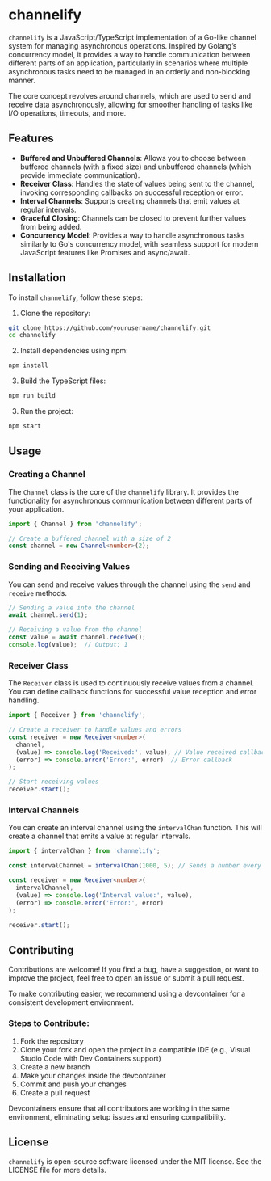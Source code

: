 # channelify

`channelify` is a JavaScript/TypeScript implementation of a Go-like channel system for managing asynchronous operations. Inspired by Golang’s concurrency model, it provides a way to handle communication between different parts of an application, particularly in scenarios where multiple asynchronous tasks need to be managed in an orderly and non-blocking manner. 

The core concept revolves around channels, which are used to send and receive data asynchronously, allowing for smoother handling of tasks like I/O operations, timeouts, and more.

## Features

- **Buffered and Unbuffered Channels**: Allows you to choose between buffered channels (with a fixed size) and unbuffered channels (which provide immediate communication).
- **Receiver Class**: Handles the state of values being sent to the channel, invoking corresponding callbacks on successful reception or error.
- **Interval Channels**: Supports creating channels that emit values at regular intervals.
- **Graceful Closing**: Channels can be closed to prevent further values from being added.
- **Concurrency Model**: Provides a way to handle asynchronous tasks similarly to Go's concurrency model, with seamless support for modern JavaScript features like Promises and async/await.

## Installation

To install `channelify`, follow these steps:

1. Clone the repository:

```bash
git clone https://github.com/yourusername/channelify.git
cd channelify
```

2. Install dependencies using npm:

```bash
npm install
```

3. Build the TypeScript files:

```bash
npm run build
```

3. Run the project:

```bash
npm start
```

## Usage

### Creating a Channel

The `Channel` class is the core of the `channelify` library. It provides the functionality for asynchronous communication between different parts of your application.

```typescript
import { Channel } from 'channelify';

// Create a buffered channel with a size of 2
const channel = new Channel<number>(2);
```

### Sending and Receiving Values

You can send and receive values through the channel using the `send` and `receive` methods.

```typescript
// Sending a value into the channel
await channel.send(1);

// Receiving a value from the channel
const value = await channel.receive();
console.log(value);  // Output: 1
```

### Receiver Class

The `Receiver` class is used to continuously receive values from a channel. You can define callback functions for successful value reception and error handling.

```typescript
import { Receiver } from 'channelify';

// Create a receiver to handle values and errors
const receiver = new Receiver<number>(
  channel,
  (value) => console.log('Received:', value), // Value received callback
  (error) => console.error('Error:', error)  // Error callback
);

// Start receiving values
receiver.start();
```

### Interval Channels

You can create an interval channel using the `intervalChan` function. This will create a channel that emits a value at regular intervals.

```typescript
import { intervalChan } from 'channelify';

const intervalChannel = intervalChan(1000, 5); // Sends a number every second, up to 5 times

const receiver = new Receiver<number>(
  intervalChannel,
  (value) => console.log('Interval value:', value),
  (error) => console.error('Error:', error)
);

receiver.start();
```

## Contributing

Contributions are welcome! If you find a bug, have a suggestion, or want to improve the project, feel free to open an issue or submit a pull request.

To make contributing easier, we recommend using a devcontainer for a consistent development environment.

### Steps to Contribute:

1. Fork the repository
2. Clone your fork and open the project in a compatible IDE (e.g., Visual Studio Code with Dev Containers support)
3. Create a new branch
4. Make your changes inside the devcontainer
5. Commit and push your changes
6. Create a pull request

Devcontainers ensure that all contributors are working in the same environment, eliminating setup issues and ensuring compatibility.

## License

`channelify` is open-source software licensed under the MIT license. See the LICENSE file for more details.